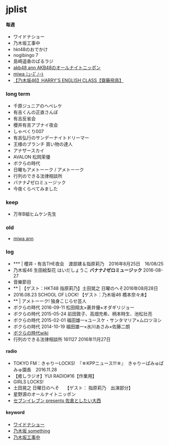 # jplist

#### 每週
- ワイドナショー
- 乃木坂工事中
- hkt48のおでかけ
- nogibingo 7
- 島崎遥香のぱるラジ
- [akb48 ann AKB48のオールナイトニッポン](https://github.com/orangesy/jplist/blob/master/files/akb_ann.md)
- [miwa ﾐｭｰｽﾞﾉｰﾄ](https://github.com/orangesy/jplist/blob/master/files/miwa_musenote.md)
- [【乃木坂46】HARRY'S ENGLISH CLASS【齋藤飛鳥】](https://github.com/orangesy/jplist/blob/master/files/asuka_english_class.md)


### long term
- 千原ジュニアのヘベレケ
- 有吉くんの正直さんぽ
- 有吉反省会
- 櫻井有吉アブナイ夜会
- しゃべくり007
- 有吉弘行のサンデーナイトドリーマー
- 王様のブランチ 買い物の達人
- アナザースカイ
- AVALON 松岡茉優
- ボクらの時代
- 日曜もアメトーーク / アメトーーク
- 行列のできる法律相談所
- バナナ♪ゼロミュージック
- 今夜くらべてみました

### keep
- 万年B組ヒムケン先生　


### old

- [miwa ann](https://github.com/orangesy/jplist/blob/master/files/miwa_ann.md)



### log
- *** | 櫻井・有吉THE夜会　渡部建＆指原莉乃　2016年8月25日　16/08/25
- 乃木坂46 生田絵梨花 はいだしょうこ **バナナ♪ゼロミュージック** 2016-08-27
 - 音樂節目
- ** | 【ゲスト：HKT48 指原莉乃】土田晃之 日曜のへそ2016年08月28日
- 2016.08.23 SCHOOL OF LOCK! 【ゲスト：乃木坂46 橋本奈々未】
- ** | アメトーーク! 独身こじらせ芸人
- ボクらの時代 2016-09-11 松田翔太×蒼井優×オダギリジョー
- ボクらの時代 2015-05-24 前田敦子、高畑充希、柄本時生、池松壮亮
- ボクらの時代 2015-02-01 福田雄一×ユースケ・サンタマリア×ムロツヨシ
- ボクらの時代 2014-10-19	福田雄一×水川あさみ×佐藤二朗
- [ボクらの時代wiki](https://ja.wikipedia.org/wiki/%E3%83%9C%E3%82%AF%E3%82%89%E3%81%AE%E6%99%82%E4%BB%A3)
- 行列のできる法律相談所 161127 2016年11月27日


#### radio
- TOKYO FM：きゃりーLOCKS!　『☆KPPニュース!!!☆』　きゃりーぱみゅぱみゅ園長　2016.11.28
- 【癒しラジオ】YUI RADIO#16【作業用】
- GIRLS LOCKS!
- 土田晃之 日曜日のへそ　 【ゲスト： 指原莉乃　出演部分】
- 星野源のオールナイトニッポン
- [セブンイレブン presents 佐倉としたい大西](https://github.com/orangesy/jplist/blob/master/files/sakura.md)


#### keyword
- [ワイドナショー](https://github.com/orangesy/jplist/blob/master/wideshow_list.md)
- [乃木坂 something](https://github.com/orangesy/jplist/blob/master/%E4%B9%83%E6%9C%A8%E5%9D%82_something.md)
- [乃木坂工事中](https://github.com/orangesy/jplist/blob/master/%E4%B9%83%E6%9C%A8%E5%9D%82%E5%B7%A5%E4%BA%8B%E4%B8%AD_reviewlist.md)
